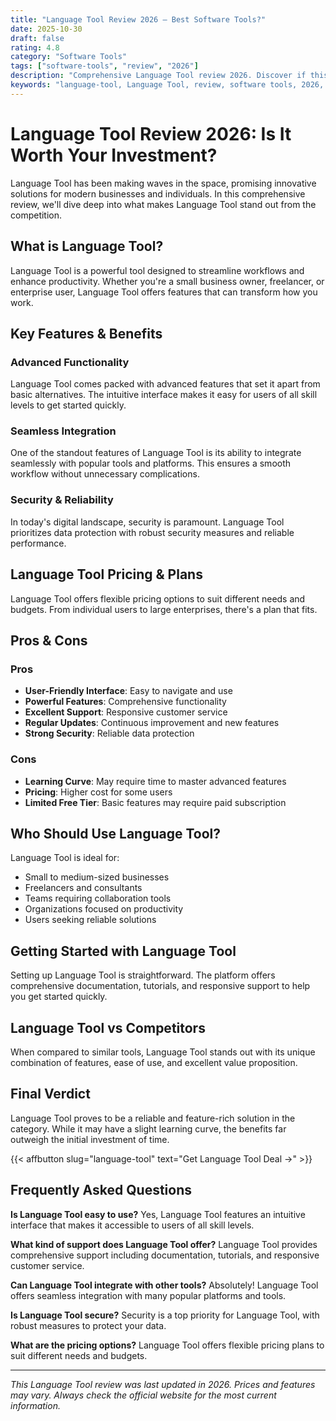 ```yaml
---
title: "Language Tool Review 2026 – Best Software Tools?"
date: 2025-10-30
draft: false
rating: 4.8
category: "Software Tools"
tags: ["software-tools", "review", "2026"]
description: "Comprehensive Language Tool review 2026. Discover if this  tool is the best choice for your needs."
keywords: "language-tool, Language Tool, review, software tools, 2026, best software tools"
---
```


# Language Tool Review 2026: Is It Worth Your Investment?

Language Tool has been making waves in the  space, promising innovative solutions for modern businesses and individuals. In this comprehensive review, we'll dive deep into what makes Language Tool stand out from the competition.

## What is Language Tool?

Language Tool is a powerful  tool designed to streamline workflows and enhance productivity. Whether you're a small business owner, freelancer, or enterprise user, Language Tool offers features that can transform how you work.

## Key Features & Benefits

### Advanced Functionality
Language Tool comes packed with advanced features that set it apart from basic alternatives. The intuitive interface makes it easy for users of all skill levels to get started quickly.

### Seamless Integration
One of the standout features of Language Tool is its ability to integrate seamlessly with popular tools and platforms. This ensures a smooth workflow without unnecessary complications.

### Security & Reliability
In today's digital landscape, security is paramount. Language Tool prioritizes data protection with robust security measures and reliable performance.

## Language Tool Pricing & Plans

Language Tool offers flexible pricing options to suit different needs and budgets. From individual users to large enterprises, there's a plan that fits.

## Pros & Cons

### Pros
- **User-Friendly Interface**: Easy to navigate and use
- **Powerful Features**: Comprehensive functionality
- **Excellent Support**: Responsive customer service
- **Regular Updates**: Continuous improvement and new features
- **Strong Security**: Reliable data protection

### Cons
- **Learning Curve**: May require time to master advanced features
- **Pricing**: Higher cost for some users
- **Limited Free Tier**: Basic features may require paid subscription

## Who Should Use Language Tool?

Language Tool is ideal for:
- Small to medium-sized businesses
- Freelancers and consultants
- Teams requiring collaboration tools
- Organizations focused on productivity
- Users seeking reliable  solutions

## Getting Started with Language Tool

Setting up Language Tool is straightforward. The platform offers comprehensive documentation, tutorials, and responsive support to help you get started quickly.

## Language Tool vs Competitors

When compared to similar tools, Language Tool stands out with its unique combination of features, ease of use, and excellent value proposition.

## Final Verdict

Language Tool proves to be a reliable and feature-rich solution in the  category. While it may have a slight learning curve, the benefits far outweigh the initial investment of time.

{{< affbutton slug="language-tool" text="Get Language Tool Deal →" >}}

## Frequently Asked Questions

**Is Language Tool easy to use?**
Yes, Language Tool features an intuitive interface that makes it accessible to users of all skill levels.

**What kind of support does Language Tool offer?**
Language Tool provides comprehensive support including documentation, tutorials, and responsive customer service.

**Can Language Tool integrate with other tools?**
Absolutely! Language Tool offers seamless integration with many popular platforms and tools.

**Is Language Tool secure?**
Security is a top priority for Language Tool, with robust measures to protect your data.

**What are the pricing options?**
Language Tool offers flexible pricing plans to suit different needs and budgets.

---

*This Language Tool review was last updated in 2026. Prices and features may vary. Always check the official website for the most current information.*
